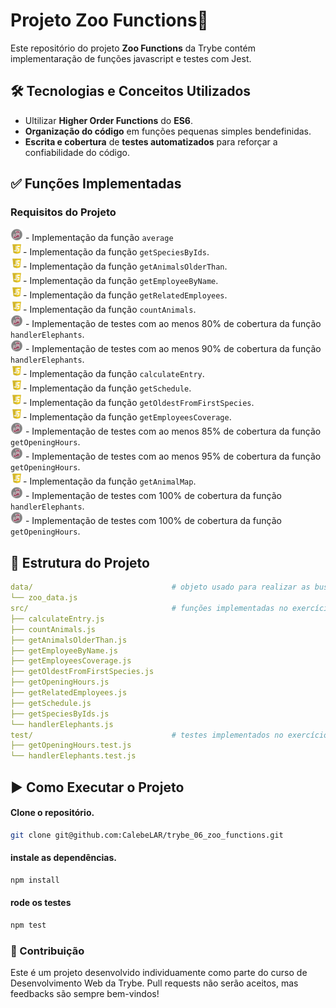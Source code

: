 # Projeto Zoo Functions🚀

Este repositório do projeto **Zoo Functions** da Trybe contém implementaração de funções javascript e testes com Jest.  

## 🛠️ Tecnologias e Conceitos Utilizados
- Ultilizar **Higher Order Functions** do **ES6**.  
- **Organização do código** em funções pequenas simples bendefinidas.  
- **Escrita e cobertura** de **testes automatizados** para reforçar a confiabilidade do código.  

## ✅ Funções Implementadas  
### Requisitos do Projeto  
<img alt="icon-jest" src="./readme-jest-icon.png" width="20"/> - Implementação da função `average`<br>
<img alt="icon-jest" src="./readme-js-icon.webp" width="20"/>- Implementação da função `getSpeciesByIds`. <br>
<img alt="icon-jest" src="./readme-js-icon.webp" width="20"/>- Implementação da função `getAnimalsOlderThan`. <br>
<img alt="icon-jest" src="./readme-js-icon.webp" width="20"/>- Implementação da função `getEmployeeByName`. <br>
<img alt="icon-jest" src="./readme-js-icon.webp" width="20"/>- Implementação da função `getRelatedEmployees`. <br>
<img alt="icon-jest" src="./readme-js-icon.webp" width="20"/>- Implementação da função `countAnimals`. <br>
<img alt="icon-jest" src="./readme-jest-icon.png" width="20"/> - Implementação de testes com ao menos 80% de cobertura da função `handlerElephants`. <br>
<img alt="icon-jest" src="./readme-jest-icon.png" width="20"/> - Implementação de testes com ao menos 90% de cobertura da função `handlerElephants`. <br>
<img alt="icon-jest" src="./readme-js-icon.webp" width="20"/>- Implementação da função `calculateEntry`. <br>
<img alt="icon-jest" src="./readme-js-icon.webp" width="20"/>- Implementação da função `getSchedule`. <br>
<img alt="icon-jest" src="./readme-js-icon.webp" width="20"/>- Implementação da função `getOldestFromFirstSpecies`. <br>
<img alt="icon-jest" src="./readme-js-icon.webp" width="20"/>- Implementação da função `getEmployeesCoverage`. <br>
<img alt="icon-jest" src="./readme-jest-icon.png" width="20"/> - Implementação de testes com ao menos 85% de cobertura da função `getOpeningHours`. <br>
<img alt="icon-jest" src="./readme-jest-icon.png" width="20"/> - Implementação de testes com ao menos 95% de cobertura da função `getOpeningHours`. <br>
<img alt="icon-jest" src="./readme-js-icon.webp" width="20"/>- Implementação da função `getAnimalMap`. <br>
<img alt="icon-jest" src="./readme-jest-icon.png" width="20"/> - Implementação de testes com 100% de cobertura da função `handlerElephants`. <br>
<img alt="icon-jest" src="./readme-jest-icon.png" width="20"/> - Implementação de testes com 100% de cobertura da função `getOpeningHours`. <br>


## 📁 Estrutura do Projeto
```yaml
data/                               # objeto usado para realizar as buscas  
└── zoo_data.js  
src/                                # funções implementadas no exercício  
├── calculateEntry.js  
├── countAnimals.js                
├── getAnimalsOlderThan.js  
├── getEmployeeByName.js  
├── getEmployeesCoverage.js  
├── getOldestFromFirstSpecies.js  
├── getOpeningHours.js  
├── getRelatedEmployees.js  
├── getSchedule.js  
├── getSpeciesByIds.js  
└── handlerElephants.js  
test/                               # testes implementados no exercício    
├── getOpeningHours.test.js  
└── handlerElephants.test.js  
```

## ▶️ Como Executar o Projeto

#### Clone o repositório.
```bash
git clone git@github.com:CalebeLAR/trybe_06_zoo_functions.git
```

#### instale as dependências.
```bash
npm install
```

#### rode os testes
```bash
npm test
```

### 🤝 Contribuição
Este é um projeto desenvolvido individuamente como parte do curso de Desenvolvimento Web da Trybe. Pull requests não serão aceitos, mas feedbacks são sempre bem-vindos!

